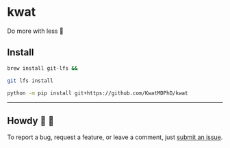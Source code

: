 # kwat

Do more with less :japanese_castle:

## Install

```sh
brew install git-lfs &&

git lfs install
```

```sh
python -m pip install git+https://github.com/KwatMDPhD/kwat
```

---

## Howdy :wave: :cowboy_hat_face:

To report a bug, request a feature, or leave a comment, just [submit an issue](https://github.com/KwatMDPhD/kwat/issues/new/choose).
